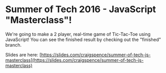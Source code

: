 # Summer of Tech 2016 - JavaScript "Masterclass"!

We're going to make a 2 player, real-time game of Tic-Tac-Toe using JavaScript! You can see the finished result by checking out the "finished" branch.

Slides are here: [https://slides.com/craigspence/summer-of-tech-js-masterclass](https://slides.com/craigspence/summer-of-tech-js-masterclass)
